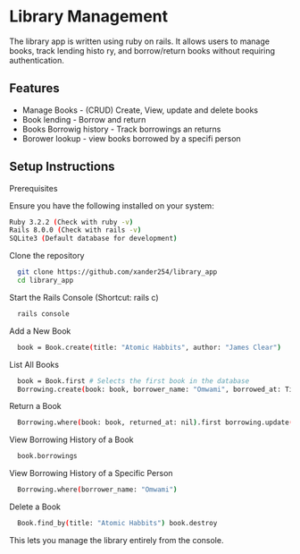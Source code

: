 
# Library Management 

The library app is written using ruby on rails. It allows users to manage books, track lending histo ry, and borrow/return books without requiring authentication.


## Features

- Manage Books - (CRUD) Create, View, update and delete books
- Book lending - Borrow and return
- Books Borrowig history - Track borrowings an returns
- Borower lookup - view books borrowed by a specifi person


## Setup Instructions

Prerequisites

Ensure you have the following installed on your system:

```bash
Ruby 3.2.2 (Check with ruby -v)
Rails 8.0.0 (Check with rails -v)
SQLite3 (Default database for development)
```

Clone the repository
```bash
  git clone https://github.com/xander254/library_app
  cd library_app
```
Start the Rails Console
(Shortcut: rails c)
```bash
  rails console
```
Add a New Book
```bash
  book = Book.create(title: "Atomic Habbits", author: "James Clear")
``` 
List All Books
```bash
  book = Book.first # Selects the first book in the database
  Borrowing.create(book: book, borrower_name: "Omwami", borrowed_at: Time.now)
```
Return a Book
```bash
  Borrowing.where(book: book, returned_at: nil).first borrowing.update(returned_at: Time.now)
```  
View Borrowing History of a Book
```bash
  book.borrowings
``` 
View Borrowing History of a Specific Person
```bash
  Borrowing.where(borrower_name: "Omwami")
```
Delete a Book
```bash
  Book.find_by(title: "Atomic Habbits") book.destroy
```
This lets you manage the library entirely from the console.
